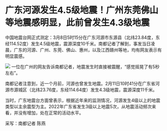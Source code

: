 # 广东河源发生4.5级地震！广州东莞佛山等地震感明显，此前曾发生4.3级地震

中国地震台网正式测定：3月8日5时15分在广东河源市东源县（北纬23.84度，东经114.52度）发生4.5级地震，震源深度10千米。南都记者了解到，事发当日凌晨，广东的河源、广州、东莞、佛山、惠州，以及江西赣州等地，均有网友表示有明显震感。

![](https://inews.gtimg.com/om_bt/O2xcUDGTywhMJkVIzEKfvx9Vr06a2g-e_RTatBavWil4kAA/1000)
一位在广州的网友告诉南都记者，地震发生时直接被震醒，“感觉摇晃了有5秒左右”。

南都记者注意到，近一个月前，河源也曾发生地震。2月11日10时41分在广东省河源市源城区（北纬23.76度，东经114.64度）发生4.3级地震，震源深度11千米。

当时，广东地震台方面曾表示，根据近年来的监测情况，河源发生4级以上的地震类型以主余震型为主。2022年广东省发生3级以上地震5次，从地震活动频次来看，并没有增加，处在正常的活动水平。

采写：南都记者 陈燕

